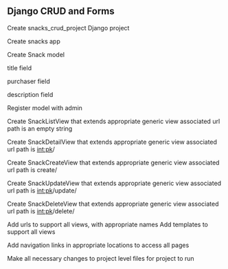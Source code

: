 ## Django CRUD and Forms


Create snacks_crud_project Django project

Create snacks app

Create Snack model

title field

purchaser field

description field

Register model with admin

Create SnackListView that extends appropriate generic view
associated url path is an empty string

Create SnackDetailView that extends appropriate generic view
associated url path is <int:pk>/

Create SnackCreateView that extends appropriate generic view
associated url path is create/

Create SnackUpdateView that extends appropriate generic view
associated url path is <int:pk>/update/

Create SnackDeleteView that extends appropriate generic view
associated url path is <int:pk>/delete/

Add urls to support all views, with appropriate names
Add templates to support all views

Add navigation links in appropriate locations to access all pages

Make all necessary changes to project level files for project to run
